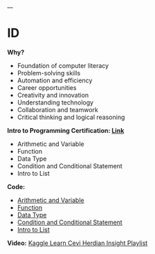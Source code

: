 __

# ID

**Why?**

* Foundation of computer literacy
* Problem-solving skills
* Automation and efficiency
* Career opportunities
* Creativity and innovation
* Understanding technology
* Collaboration and teamwork
* Critical thinking and logical reasoning

**Intro to Programming Certification: [Link](https://www.kaggle.com/learn/intro-to-programming)**
* Arithmetic and Variable
* Function
* Data Type
* Condition and Conditional Statement
* Intro to List

**Code:**

* [Arithmetic and Variable](https://colab.research.google.com/drive/1goYkfMay2Eez9pvgsVTO5uTUDKV-ys9X?usp=sharing)
* [Function](https://colab.research.google.com/drive/1ksPrNI4dNLf9IJ8CndJk9V49sW8pboEP?usp=sharing)
* [Data Type](https://colab.research.google.com/drive/1v1QKVXUUmFcagDDQp-JISwvmt8bbv709?usp=sharing)
* [Condition and Conditional Statement](https://colab.research.google.com/drive/1c8lLrflPAmljsU12R3KGLMSdZ_Jvyjnw?usp=sharing)
* [Intro to List](https://colab.research.google.com/drive/1eQv4h1vpQBUeU8Ao530JUqSX5scQ3geM?usp=sharing)

**Video:** [Kaggle Learn Cevi Herdian Insight Playlist](https://www.youtube.com/watch?v=u45eQCizFaE&list=PLpYihmZSQbl_YzLGRkyMqruoayro8C7Eq)

